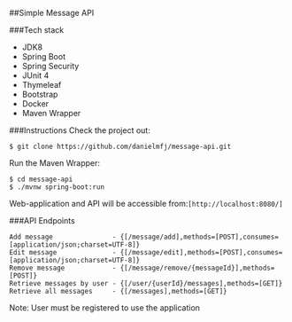 ##Simple Message API

###Tech stack
- JDK8
- Spring Boot
- Spring Security
- JUnit 4
- Thymeleaf
- Bootstrap
- Docker
- Maven Wrapper

###Instructions
Check the project out:
```
$ git clone https://github.com/danielmfj/message-api.git
```
Run the Maven Wrapper:
```
$ cd message-api
$ ./mvnw spring-boot:run
```
Web-application and API will be accessible from:```[http://localhost:8080/]```

###API Endpoints
```
Add message               - {[/message/add],methods=[POST],consumes=[application/json;charset=UTF-8]}
Edit message              - {[/message/edit],methods=[POST],consumes=[application/json;charset=UTF-8]}
Remove message            - {[/message/remove/{messageId}],methods=[POST]}
Retrieve messages by user - {[/user/{userId}/messages],methods=[GET]}
Retrieve all messages     - {[/messages],methods=[GET]}
```

Note: User must be registered to use the application